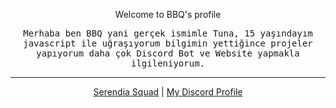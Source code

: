 <p align="center">Welcome to BBQ's profile</p>
<p align="center"><samp>Merhaba ben BBQ yani gerçek ismimle Tuna, 15 yaşındayım javascript ile uğraşıyorum bilgimin yettiğince projeler yapıyorum daha çok Discord Bot ve Website yapmakla ilgileniyorum.<samp></>
<hr>
<p align="center">
  <a href="https://discord.gg/NXz5GQY">Serendia Squad</a>
  |
  <a href="https://discord.com/users/298888568279924746">My Discord Profile</a>
</p>
